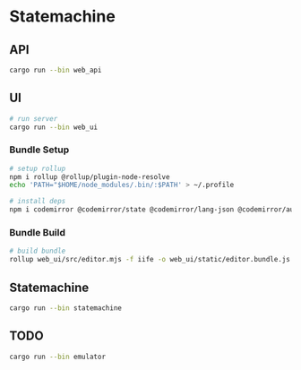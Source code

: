 # Statemachine

## API
```bash
cargo run --bin web_api
```

## UI
```bash
# run server
cargo run --bin web_ui
```

### Bundle Setup
```bash
# setup rollup
npm i rollup @rollup/plugin-node-resolve
echo 'PATH="$HOME/node_modules/.bin/:$PATH' > ~/.profile

# install deps
npm i codemirror @codemirror/state @codemirror/lang-json @codemirror/autocomplete
```
### Bundle Build
```bash
# build bundle
rollup web_ui/src/editor.mjs -f iife -o web_ui/static/editor.bundle.js -p @rollup/plugin-node-resolve -p @rollup/plugin-commonjs -p @rollup/plugin-json --name editorBundle
```

## Statemachine
```bash
cargo run --bin statemachine
```

## TODO
```bash
cargo run --bin emulator
```
